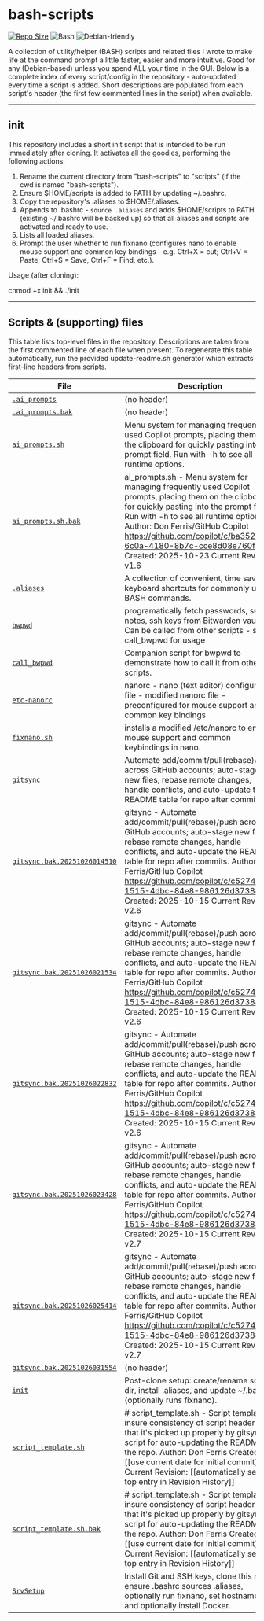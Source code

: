 # bash-scripts

[![Repo Size](https://img.shields.io/badge/repo–tools-collection-blue)](https://github.com/don-ferris/bash-scripts)
![Bash](https://img.shields.io/badge/language-Bash-yellow)
![Debian-friendly](https://img.shields.io/badge/os-Debian%20based-lightgrey)

A collection of utility/helper (BASH) scripts and related files I wrote to make life at the command prompt a little faster, easier and more intuitive. Good for any (Debian-based) unless you spend ALL your time in the GUI. Below is a complete index of every script/config in the repository - auto-updated every time a script is added. Short descriptions are populated from each script's header (the first few commented lines in the script) when available.

---

## init

This repository includes a short init script that is intended to be run immediately after cloning. It activates all the goodies, performing the following actions:

1. Rename the current directory from "bash-scripts" to "scripts" (if the cwd is named "bash-scripts").
2. Ensure $HOME/scripts is added to PATH by updating ~/.bashrc.
3. Copy the repository's .aliases to $HOME/.aliases.
4. Appends to .bashrc - `source .aliases` and adds $HOME/scripts to PATH (existing ~/.bashrc will be backed up) so that all aliases and scripts are activated and ready to use.
5. Lists all loaded aliases.
6. Prompt the user whether to run fixnano (configures nano to enable mouse support and common key bindings - e.g. Ctrl+X = cut; Ctrl+V = Paste; Ctrl+S = Save, Ctrl+F = Find, etc.).

Usage (after cloning):

chmod +x init && ./init

---

## Scripts & (supporting) files
This table lists top-level files in the repository. Descriptions are taken from the first commented line of each file when present. To regenerate this table automatically, run the provided update-readme.sh generator which extracts first-line headers from scripts.
<!-- SCRIPTS_TABLE_START -->
| File | Description |
|---|---|
| [`.ai_prompts`](https://github.com/don-ferris/bash-scripts/blob/HEAD/.ai_prompts) | (no header) |
| [`.ai_prompts.bak`](https://github.com/don-ferris/bash-scripts/blob/HEAD/.ai_prompts.bak) | (no header) |
| [`ai_prompts.sh`](https://github.com/don-ferris/bash-scripts/blob/HEAD/ai_prompts.sh) | Menu system for managing frequently used Copilot prompts, placing them on the clipboard for quickly pasting into the prompt field. Run with -h to see all runtime options. |
| [`ai_prompts.sh.bak`](https://github.com/don-ferris/bash-scripts/blob/HEAD/ai_prompts.sh.bak) | ai_prompts.sh - Menu system for managing frequently used Copilot prompts, placing them on the clipboard for quickly pasting into the prompt field. Run with -h to see all runtime options. Author: Don Ferris/GitHub Copilot https://github.com/copilot/c/ba352956-6c0a-4180-8b7c-cce8d08e760f Created: 2025-10-23 Current Revision: v1.6 |
| [`.aliases`](https://github.com/don-ferris/bash-scripts/blob/HEAD/.aliases) | A collection of convenient, time saving keyboard shortcuts for commonly used BASH commands. |
| [`bwpwd`](https://github.com/don-ferris/bash-scripts/blob/HEAD/bwpwd) | programatically fetch passwords, secure notes, ssh keys from Bitwarden vault. Can be called from other scripts - see call_bwpwd for usage |
| [`call_bwpwd`](https://github.com/don-ferris/bash-scripts/blob/HEAD/call_bwpwd) | Companion script for bwpwd to demonstrate how to call it from other scripts. |
| [`etc-nanorc`](https://github.com/don-ferris/bash-scripts/blob/HEAD/etc-nanorc) | nanorc - nano (text editor) configuration file - modified nanorc file - preconfigured for mouse support and common key bindings |
| [`fixnano.sh`](https://github.com/don-ferris/bash-scripts/blob/HEAD/fixnano.sh) | installs a modified /etc/nanorc to enable mouse support and common keybindings in nano. |
| [`gitsync`](https://github.com/don-ferris/bash-scripts/blob/HEAD/gitsync) | Automate add/commit/pull(rebase)/push across GitHub accounts; auto-stage new files, rebase remote changes, handle conflicts, and auto-update the README table for repo after commits. |
| [`gitsync.bak.20251026014510`](https://github.com/don-ferris/bash-scripts/blob/HEAD/gitsync.bak.20251026014510) | gitsync - Automate add/commit/pull(rebase)/push across GitHub accounts; auto-stage new files, rebase remote changes, handle conflicts, and auto-update the README table for repo after commits. Author: Don Ferris/GitHub Copilot https://github.com/copilot/c/c5274c01-1515-4dbc-84e8-986126d37384 Created: 2025-10-15 Current Revision: v2.6 |
| [`gitsync.bak.20251026021534`](https://github.com/don-ferris/bash-scripts/blob/HEAD/gitsync.bak.20251026021534) | gitsync - Automate add/commit/pull(rebase)/push across GitHub accounts; auto-stage new files, rebase remote changes, handle conflicts, and auto-update the README table for repo after commits. Author: Don Ferris/GitHub Copilot https://github.com/copilot/c/c5274c01-1515-4dbc-84e8-986126d37384 Created: 2025-10-15 Current Revision: v2.6 |
| [`gitsync.bak.20251026022832`](https://github.com/don-ferris/bash-scripts/blob/HEAD/gitsync.bak.20251026022832) | gitsync - Automate add/commit/pull(rebase)/push across GitHub accounts; auto-stage new files, rebase remote changes, handle conflicts, and auto-update the README table for repo after commits. Author: Don Ferris/GitHub Copilot https://github.com/copilot/c/c5274c01-1515-4dbc-84e8-986126d37384 Created: 2025-10-15 Current Revision: v2.6 |
| [`gitsync.bak.20251026023428`](https://github.com/don-ferris/bash-scripts/blob/HEAD/gitsync.bak.20251026023428) | gitsync - Automate add/commit/pull(rebase)/push across GitHub accounts; auto-stage new files, rebase remote changes, handle conflicts, and auto-update the README table for repo after commits. Author: Don Ferris/GitHub Copilot https://github.com/copilot/c/c5274c01-1515-4dbc-84e8-986126d37384 Created: 2025-10-15 Current Revision: v2.7 |
| [`gitsync.bak.20251026025414`](https://github.com/don-ferris/bash-scripts/blob/HEAD/gitsync.bak.20251026025414) | gitsync - Automate add/commit/pull(rebase)/push across GitHub accounts; auto-stage new files, rebase remote changes, handle conflicts, and auto-update the README table for repo after commits. Author: Don Ferris/GitHub Copilot https://github.com/copilot/c/c5274c01-1515-4dbc-84e8-986126d37384 Created: 2025-10-15 Current Revision: v2.7 |
| [`gitsync.bak.20251026031554`](https://github.com/don-ferris/bash-scripts/blob/HEAD/gitsync.bak.20251026031554) | (no header) |
| [`init`](https://github.com/don-ferris/bash-scripts/blob/HEAD/init) | Post-clone setup: create/rename scripts dir, install .aliases, and update ~/.bashrc (optionally runs fixnano). |
| [`script_template.sh`](https://github.com/don-ferris/bash-scripts/blob/HEAD/script_template.sh) | # script_template.sh - Script template to insure consistency of script header (so that it's picked up properly by gitsync script for auto-updating the README for the repo. Author: Don Ferris Created: [[use current date for initial commit]] Current Revision: [[automatically set to top entry in Revision History]] |
| [`script_template.sh.bak`](https://github.com/don-ferris/bash-scripts/blob/HEAD/script_template.sh.bak) | # script_template.sh - Script template to insure consistency of script header (so that it's picked up properly by gitsync script for auto-updating the README for the repo. Author: Don Ferris Created: [[use current date for initial commit]] Current Revision: [[automatically set to top entry in Revision History]] |
| [`SrvSetup`](https://github.com/don-ferris/bash-scripts/blob/HEAD/SrvSetup) | Install Git and SSH keys, clone this repo, ensure .bashrc sources .aliases, optionally run fixnano, set hostname/IP, and optionally install Docker. |
<!-- SCRIPTS_TABLE_END -->
